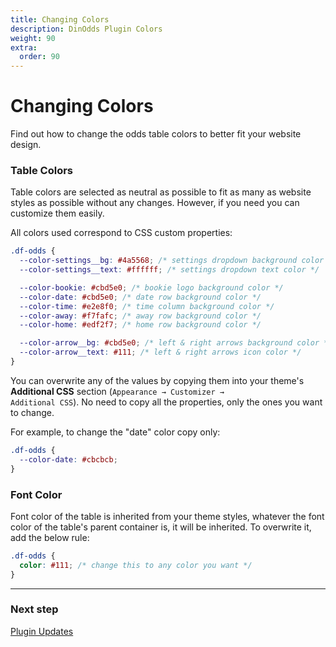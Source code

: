 ```yaml
---
title: Changing Colors
description: DinOdds Plugin Colors
weight: 90
extra:
  order: 90
---
```


# Changing Colors

Find out how to change the odds table colors to better fit your website design.

### Table Colors

Table colors are selected as neutral as possible to fit as many as website styles as possible without any changes. However, if you need you can customize them easily.

All colors used correspond to CSS custom properties:

```css
.df-odds {
  --color-settings__bg: #4a5568; /* settings dropdown background color */
  --color-settings__text: #ffffff; /* settings dropdown text color */

  --color-bookie: #cbd5e0; /* bookie logo background color */
  --color-date: #cbd5e0; /* date row background color */
  --color-time: #e2e8f0; /* time column background color */
  --color-away: #f7fafc; /* away row background color */
  --color-home: #edf2f7; /* home row background color */

  --color-arrow__bg: #cbd5e0; /* left & right arrows background color */
  --color-arrow__text: #111; /* left & right arrows icon color */
}
```

You can overwrite any of the values by copying them into your theme's **Additional CSS** section (<code>Appearance &#8594; Customizer &#8594; Additional CSS</code>).
No need to copy all the properties, only the ones you want to change.

For example, to change the "date" color copy only:

```css
.df-odds {
  --color-date: #cbcbcb;
}
```

### Font Color

Font color of the table is inherited from your theme styles, whatever the font color of the table's parent container is, it will be inherited. To overwrite it, add the below rule:

```css
.df-odds {
  color: #111; /* change this to any color you want */
}
```

---

### Next step

[Plugin Updates](/docs/dinodds/plugin-updates/)
